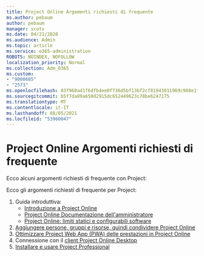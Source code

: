 ```yaml
---
title: Project Online Argomenti richiesti di frequente
ms.author: pebaum
author: pebaum
manager: scotv
ms.date: 04/21/2020
ms.audience: Admin
ms.topic: article
ms.service: o365-administration
ROBOTS: NOINDEX, NOFOLLOW
localization_priority: Normal
ms.collection: Adm_O365
ms.custom:
- "9000685"
- "2573"
ms.openlocfilehash: 03f960ad1f6dfb4ee0f736d5bf13bf2cf81943011969c988e1f49e9dfa12ea84
ms.sourcegitcommit: b5f7da89a650d2915dc652449623c78be6247175
ms.translationtype: MT
ms.contentlocale: it-IT
ms.lasthandoff: 08/05/2021
ms.locfileid: "53960047"
---
```

# <a name="project-online-frequently-requested-topics"></a>Project Online Argomenti richiesti di frequente

Ecco alcuni argomenti richiesti di frequente con Project:

Ecco gli argomenti richiesti di frequente per Project:
1.  Guida introduttiva: 
    -   [Introduzione a Project Online](https://docs.microsoft.com/projectonline/get-started-with-project-online) 
    -   [Project Online Documentazione dell'amministratore](https://docs.microsoft.com/projectonline/project-online) 
    -   [Project Online: limiti statici e configurabili software](https://docs.microsoft.com/ProjectOnline/project-online-software-boundaries-and-limits) 
2.  [Aggiungere persone, gruppi e risorse, quindi condividere Project Online](https://docs.microsoft.com/projectonline/step-2-add-people-to-project-online) 
3.  [Ottimizzare Project Web App (PWA) delle prestazioni in Project Online](https://docs.microsoft.com/projectonline/tune-project-online-performance)
4.  Connessione con il [client Project Online Desktop](https://docs.microsoft.com/projectonline/connect-to-project-online-with-the-project-online-desktop-client) 
5.  [Installare e usare Project Professional](https://support.office.com/article/install-project-7059249b-d9fe-4d61-ab96-5c5bf435f281) 
